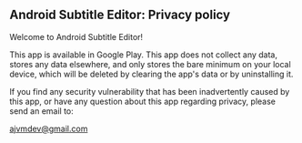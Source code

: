 ## Android Subtitle Editor: Privacy policy

Welcome to Android Subtitle Editor!

This app is available in Google Play. This app does not collect any data, stores any data elsewhere, and only stores the bare minimum on your local device, which will be deleted by clearing the app's data or by uninstalling it. 

If you find any security vulnerability that has been inadvertently caused by this app, or have any question about this app regarding privacy, please send an email to:

ajvmdev@gmail.com
